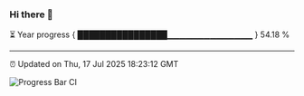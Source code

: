### Hi there 👋

⏳ Year progress { ████████████████▁▁▁▁▁▁▁▁▁▁▁▁▁▁ } 54.18 %

---

⏰ Updated on Thu, 17 Jul 2025 18:23:12 GMT

![Progress Bar CI](https://github.com/liununu/liununu/workflows/Progress%20Bar%20CI/badge.svg)

